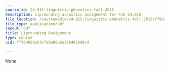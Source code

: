 ```yaml
---
course_id: 24-915-linguistic-phonetics-fall-2015
description: Liprounding acoustics assignment for F15 24.915
file_location: /coursemedia/24-915-linguistic-phonetics-fall-2015/ff98482be53cfa8a08b2e39b4826d6cd_MIT24_915F15_Assignment3.pdf
file_type: application/pdf
layout: pdf
title: Liprounding Assignment
type: course
uid: ff98482be53cfa8a08b2e39b4826d6cd

---
```

None